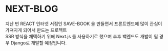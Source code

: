# NEXT-BLOG
지난 번 REACT 인터넷 서점인 SAVE-BOOK 을 만들면서 프론트엔드에 많이 관심이 가져지게 되어서 만드는 프로젝트  
SSR 방식을 채택하기 위해 Next.js 를 사용하기로 했으며 추후 백엔드도 개발이 될 경우 Django로 개발할 예정입니다.
